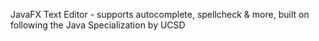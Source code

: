 JavaFX Text Editor - supports autocomplete, spellcheck & more, built on following the Java Specialization by UCSD
